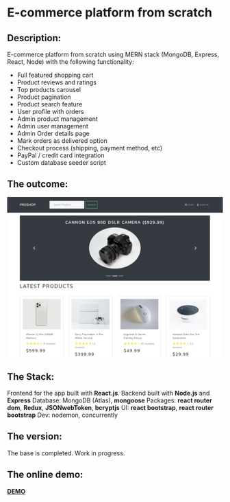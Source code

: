# E-commerce platform from scratch
## Description: 
E-commerce platform from scratch using MERN stack (MongoDB, Express, React, Node) with the following functionality:
- Full featured shopping cart
- Product reviews and ratings
- Top products carousel
- Product pagination
- Product search feature
- User profile with orders
- Admin product management
- Admin user management
- Admin Order details page
- Mark orders as delivered option
- Checkout process (shipping, payment method, etc)
- PayPal / credit card integration
- Custom database seeder script

## The outcome: 
[![screenshot of the app](uploads/screenchot.png "screenshot of the app")](https://hyfproshopapp.herokuapp.com/)

## The Stack: 
Frontend for the app built with **React.js**. Backend built with **Node.js** and **Express**
Database: MongoDB (Atlas), **mongoose**
Packages: **react router dom**, **Redux**, **JSONwebToken**, **bcryptjs**
UI: **react bootstrap**, **react router bootstrap**
Dev: nodemon, concurrently

## The version: 
The base is completed. Work in progress.

## The online demo: 
[**DEMO**](https://hyfproshopapp.herokuapp.com/)

